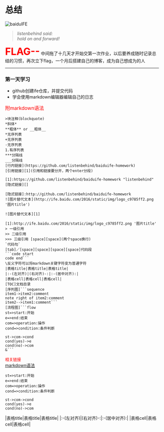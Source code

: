 # 总结
![baiduIFE](http://ife.baidu.com/2016/static/img/logo_c9785ff2.png 'baiduIFE')
>*listenbehind said:*  
>*hold on and forward!*

<font color=red size=6>**FLAG--**</font> 中间拖了十几天才开始交第一次作业，以后要养成随时记录总结的习惯，再次立下flag，一个月后搭建自己的博客，成为自己想成为的人
***
### 第一天学习
- github创建ife仓库，并提交代码
- 学会使用markdown编辑器编辑自己的日志

<font color=red size=3>附markdown语法</font>
```
>块注释(blockquote)
*斜体*
**粗体** or __粗体__
*无序列表
+无序列表
-无序列表
1.有序列表
***分隔线
___分隔线
[行内链接](https://github.com/listenbehind/baiduife-homework)
[引用链接][1](引用和链接要分开，两个enter分段)

[1]:https://github.com/listenbehind/baiduife-homework "listenbehind"
[隐式链接][]

[隐式链接]:http://github.com/listenbehind/baiduife-homework
![图片替代文本](http://ife.baidu.com/2016/static/img/logo_c9785ff2.png '图片title')

![图片替代文本][1]

[1]:http://ife.baidu.com/2016/static/img/logo_c9785ff2.png '图片title'
> 一级引用
>> 二级引用
>>> 三级引用 [space][space](两个space换行)
`代码句`
[tab]／[space][space][space][space]代码段
```code start
code end```
\反义字符可以将markdown关键字符变为普通字符
|表格title|表格title|表格title|
|:-(左对齐)|(右对齐)-:|:-(居中对齐):|
|表格cell|表格cell|表格cell|
[TOC]文档目录
[序列图]```sequence
item1->item2:comment
note right of item2:comment
item2-->item1:comment```
[流程图]```flow
st=>start:开始
e=>end:结束
com=>operation:操作
cond=>condition:条件判断

st->com->cond
cond(yes)->e
cond(no)->com
&```
```
<font color=red size=2>相关链接</font>  
[markdown语法](https://www.appinn.com/markdown/)

```flow
st=>start:开始
e=>end:结束
com=>operation:操作
cond=>condition:条件判断

st->com->cond
cond(yes)->e
cond(no)->com
```

|表格title|表格title|表格title|
|:-(左对齐)|(右对齐)-:|:-(居中对齐):|
|表格cell|表格cell|表格cell|













